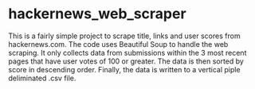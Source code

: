 # hackernews_web_scraper
This is a fairly simple project to scrape title, links and user scores from hackernews.com.
The code uses Beautiful Soup to handle the web scraping.
It only collects data from submissions within the 3 most recent pages that have user votes of 100 or greater.
The data is then sorted by score in descending order.
Finally, the data is written to a vertical piple deliminated .csv file. 
